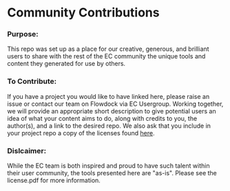 # Community Contributions
### Purpose:
This repo was set up as a place for our creative, generous, and brilliant users to share with the rest of the EC community the unique tools and content they generated for use by others.

### To Contribute:
If you have a project you would like to have linked here, please raise an issue or contact our team on Flowdock via EC Usergroup. Working together, we will provide an appropriate short description to give potential users an idea of what your content aims to do, along with credits to you, the author(s), and a link to the desired repo. We also ask that you include in your project repo a copy of the licenses found [here](https://github.com/Enterprise-connect/community-contributions).

### Dislcaimer:
While the EC team is both inspired and proud to have such talent within their user community, the tools presented here are "as-is". Please see the license.pdf for more information.
